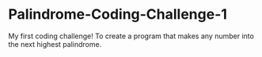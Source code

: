 # Palindrome-Coding-Challenge-1
My first coding challenge! To create a program that makes any number into the next highest palindrome.
